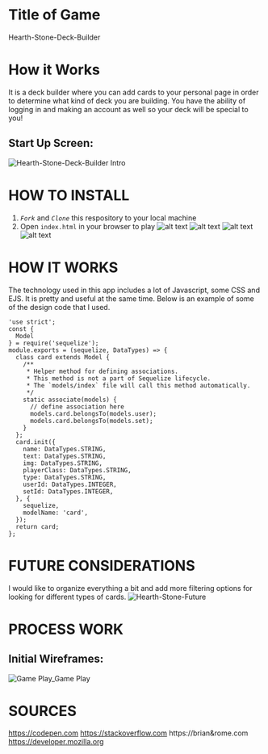 # Title of Game

Hearth-Stone-Deck-Builder

# How it Works
It is a deck builder where you can add cards to your personal page in order to determine what kind of deck you are building. You have the ability of logging in and making an account as well so your deck will be special to you! 

## Start Up Screen:
![Hearth-Stone-Deck-Builder Intro](https://media.giphy.com/media/NF1zsMWzj6Np0lbUNE/giphy.gif)

# HOW TO INSTALL
1. *`Fork`* and *`Clone`* this respository to your local machine
2. Open `index.html` in your browser to play
![alt text](https://i.imgur.com/Pc55FJf.png)
![alt text](https://i.imgur.com/D7BTLcW.png)
![alt text](https://i.imgur.com/rdb6WnX.png)
![alt text](https://i.imgur.com/KoTr4U1.png)
# HOW IT WORKS
The technology used in this app includes a lot of Javascript, some CSS and EJS. It is pretty and useful at the same time.
Below is an example of some of the design code that I used. 
```
'use strict';
const {
  Model
} = require('sequelize');
module.exports = (sequelize, DataTypes) => {
  class card extends Model {
    /**
     * Helper method for defining associations.
     * This method is not a part of Sequelize lifecycle.
     * The `models/index` file will call this method automatically.
     */
    static associate(models) {
      // define association here
      models.card.belongsTo(models.user);
      models.card.belongsTo(models.set);
    }
  };
  card.init({
    name: DataTypes.STRING,
    text: DataTypes.STRING,
    img: DataTypes.STRING,
    playerClass: DataTypes.STRING,
    type: DataTypes.STRING,
    userId: DataTypes.INTEGER,
    setId: DataTypes.INTEGER,
  }, {
    sequelize,
    modelName: 'card',
  });
  return card;
};
```
# FUTURE CONSIDERATIONS

I would like to organize everything a bit and add more filtering options for looking for different types of cards.
![Hearth-Stone-Future](https://media.giphy.com/media/4XdeX4ryBruU6EDfeu/giphy.gif)


# PROCESS WORK

## Initial Wireframes:
![Game Play_Game Play ](https://user-images.githubusercontent.com/81875454/116032576-f0e1c880-a62d-11eb-8fad-80ff430d7d93.png)

# SOURCES
https://codepen.com
https://stackoverflow.com
https://brian&rome.com
https://developer.mozilla.org

